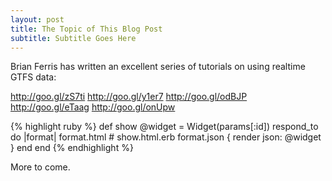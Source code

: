 ```yaml
---
layout: post
title: The Topic of This Blog Post
subtitle: Subtitle Goes Here
---
```


Brian Ferris has written an excellent series of tutorials on using realtime GTFS data:

http://goo.gl/zS7ti
http://goo.gl/y1er7
http://goo.gl/odBJP
http://goo.gl/eTaag
http://goo.gl/onUpw


{% highlight ruby %}
def show
  @widget = Widget(params[:id])
  respond_to do |format|
    format.html # show.html.erb
    format.json { render json: @widget }
  end
end
{% endhighlight %}

More to come.


